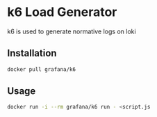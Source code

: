 # k6 Load Generator
k6 is used to generate normative logs on loki

## Installation
```bash
docker pull grafana/k6
```

## Usage
```bash
docker run -i --rm grafana/k6 run - <script.js
```